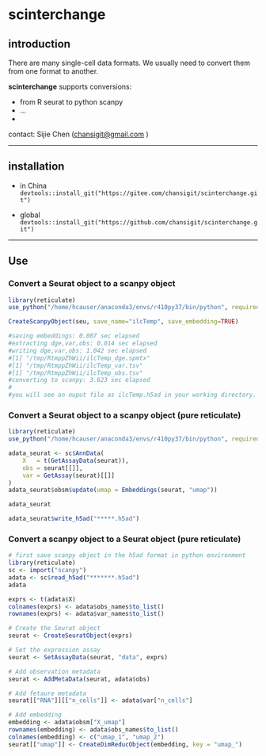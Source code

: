 # scinterchange

## introduction

There are many single-cell data formats. We usually need to convert them from one format to another. 

**scinterchange** supports conversions:

- from R seurat to python scanpy
- ...
- 

contact: Sijie Chen (chansigit@gmail.com )

---

## installation

- in China `devtools::install_git("https://gitee.com/chansigit/scinterchange.git")`

- global `devtools::install_git("https://github.com/chansigit/scinterchange.git")`

---

## Use

### Convert a Seurat object to a scanpy object

```R
library(reticulate)
use_python("/home/hcauser/anaconda3/envs/r410py37/bin/python", required = T)

CreateScanpyObject(seu, save_name="ilcTemp", save_embedding=TRUE)

#saving embeddings: 0.007 sec elapsed
#extracting dge,var,obs: 0.014 sec elapsed
#writing dge,var,obs: 1.042 sec elapsed
#[1] "/tmp/RtmppZhWii/ilcTemp_dge.spmtx"
#[1] "/tmp/RtmppZhWii/ilcTemp_var.tsv"
#[1] "/tmp/RtmppZhWii/ilcTemp_obs.tsv"
#converting to scanpy: 3.623 sec elapsed
# 
#you will see an ouput file as ilcTemp.h5ad in your working directory.
```

### Convert a Seurat object to a scanpy object (pure reticulate)
```R
library(reticulate)
use_python("/home/hcauser/anaconda3/envs/r410py37/bin/python", required = T)

adata_seurat <- sc$AnnData(
    X   = t(GetAssayData(seurat)),
    obs = seurat[[]],
    var = GetAssay(seurat)[[]]
)
adata_seurat$obsm$update(umap = Embeddings(seurat, "umap"))

adata_seurat

adata_seurat$write_h5ad("*****.h5ad")
```

### Convert a scanpy object to a Seurat object (pure reticulate)
```R
# first save scanpy object in the h5ad format in python environment
library(reticulate)
sc <- import("scanpy")
adata <- sc$read_h5ad("*******.h5ad")
adata

exprs <- t(adata$X)
colnames(exprs) <- adata$obs_names$to_list()
rownames(exprs) <- adata$var_names$to_list()

# Create the Seurat object
seurat <- CreateSeuratObject(exprs)

# Set the expression assay
seurat <- SetAssayData(seurat, "data", exprs)

# Add observation metadata
seurat <- AddMetaData(seurat, adata$obs)

# Add fetaure metadata
seurat[["RNA"]][["n_cells"]] <- adata$var["n_cells"]

# Add embedding
embedding <- adata$obsm["X_umap"]
rownames(embedding) <- adata$obs_names$to_list()
colnames(embedding) <- c("umap_1", "umap_2")
seurat[["umap"]] <- CreateDimReducObject(embedding, key = "umap_")
```


